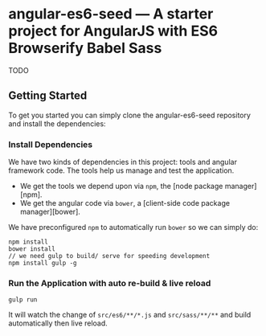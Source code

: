 # angular-es6-seed — A starter project for AngularJS with ES6 Browserify Babel Sass

TODO

## Getting Started

To get you started you can simply clone the angular-es6-seed repository and install the dependencies:

### Install Dependencies

We have two kinds of dependencies in this project: tools and angular framework code.  The tools help
us manage and test the application.

* We get the tools we depend upon via `npm`, the [node package manager][npm].
* We get the angular code via `bower`, a [client-side code package manager][bower].

We have preconfigured `npm` to automatically run `bower` so we can simply do:

```
npm install
bower install
// we need gulp to build/ serve for speeding development
npm install gulp -g
```
### Run the Application with auto re-build & live reload
```
gulp run
```

It will watch the change of `src/es6/**/*.js` and `src/sass/**/**` and build automatically then live reload.

